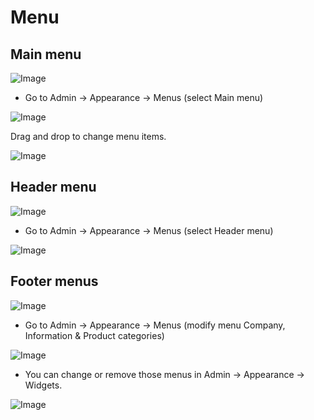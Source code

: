 # Menu

## Main menu
![Image](https://live.staticflickr.com/65535/52030848279_4cb9627483_b.jpg)

- Go to Admin -> Appearance -> Menus (select Main menu)

![Image](https://live.staticflickr.com/65535/52030848244_0280f601f0_b.jpg)

Drag and drop to change menu items.

![Image](https://live.staticflickr.com/65535/52030598501_7087542e7e_b.jpg)

## Header menu

![Image](https://live.staticflickr.com/65535/52030848149_a04c8da4ec_b.jpg)

- Go to Admin -> Appearance -> Menus (select Header menu)

![Image](https://live.staticflickr.com/65535/52030848134_7b8ccfd58e_b.jpg)

## Footer menus

![Image](https://live.staticflickr.com/65535/52030598396_b5e0e6a557_b.jpg)

- Go to Admin -> Appearance -> Menus (modify menu Company, Information & Product categories)

![Image](https://live.staticflickr.com/65535/52030635133_67d67b6eee_b.jpg)

- You can change or remove those menus in Admin -> Appearance -> Widgets.

![Image](https://live.staticflickr.com/65535/52029553077_70a9f9c102_b.jpg)
